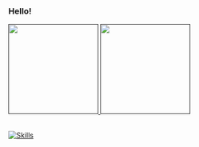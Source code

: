 ### Hello!

<div>
  <a href="">
  <img height="180em" src="https://github-readme-stats.vercel.app/api?username=italloalves99&show_icons=true&theme=holi">
  <img height="180em" src="https://github-readme-stats.vercel.app/api/top-langs/?username=italloalves99&layout=compact&theme=holi">
</div>
<br>

[![Skills](https://devicons.dev.br/icons?icon=PHP,React,JavaScript,CSS,HTML,Github,GitLab,MySQL&size=48&theme=dark&perline=8)](https://devicons.dev.br/)



